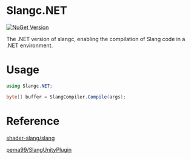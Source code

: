 # Slangc.NET

[![NuGet Version](https://img.shields.io/nuget/v/Slangc.NET)](https://nuget.org/packages/Slangc.NET)

The .NET version of slangc, enabling the compilation of Slang code in a .NET environment.

# Usage
```csharp
using Slangc.NET;

byte[] buffer = SlangCompiler.Compile(args);
```

# Reference
[shader-slang/slang](https://github.com/shader-slang/slang)

[pema99/SlangUnityPlugin](https://github.com/pema99/SlangUnityPlugin)